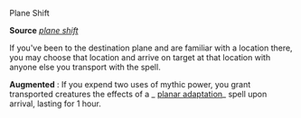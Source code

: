 Plane Shift

**Source** [_plane shift_](/pathfinderRPG/prd/spells/planeShift.html#_plane-shift)

If you've been to the destination plane and are familiar with a location there, you may choose that location and arrive on target at that location with anyone else you transport with the spell.

**Augmented** : If you expend two uses of mythic power, you grant transported creatures the effects of a _ [planar adaptation](/pathfinderRPG/prd/advanced/spells/planarAdaptation.html#_planar-adaptation)_ spell upon arrival, lasting for 1 hour.

